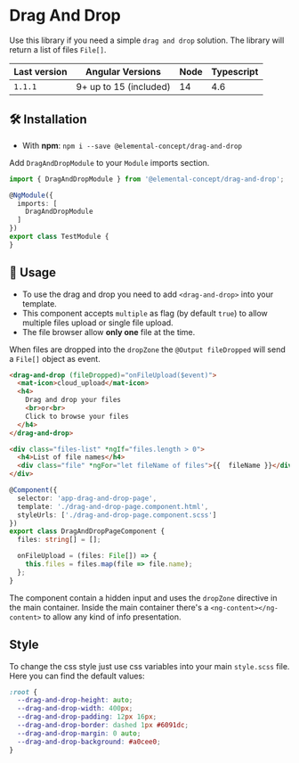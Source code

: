 # Drag And Drop

Use this library if you need a simple `drag and drop` solution. The library will return a list of files `File[]`.

| Last version | Angular Versions       | Node | Typescript |
|--------------| ---------------------- | ---- | ---------- |
| `1.1.1`      | 9+ up to 15 (included) | 14   | 4.6        |

## 🛠 Installation

- With **npm**: `npm i --save @elemental-concept/drag-and-drop`

Add `DragAndDropModule` to your `Module` imports section.

```typescript
import { DragAndDropModule } from '@elemental-concept/drag-and-drop';

@NgModule({
  imports: [
    DragAndDropModule
  ]
})
export class TestModule {
}
```

## 📖 Usage

- To use the drag and drop you need to add `<drag-and-drop>` into your template.
- This component accepts `multiple` as flag (by default `true`) to allow multiple files upload or single file upload.
- The file browser allow **only one** file at the time.

When files are dropped into the `dropZone` the `@Output fileDropped` will send a `File[]` object as event.

```html
<drag-and-drop (fileDropped)="onFileUpload($event)">
  <mat-icon>cloud_upload</mat-icon>
  <h4>
    Drag and drop your files
    <br>or<br>
    Click to browse your files
  </h4>
</drag-and-drop>

<div class="files-list" *ngIf="files.length > 0">
  <h4>List of file names</h4>
  <div class="file" *ngFor="let fileName of files">{{  fileName }}</div>
</div>
```

```typescript
@Component({
  selector: 'app-drag-and-drop-page',
  template: './drag-and-drop-page.component.html',
  styleUrls: ['./drag-and-drop-page.component.scss']
})
export class DragAndDropPageComponent {
  files: string[] = [];

  onFileUpload = (files: File[]) => {
    this.files = files.map(file => file.name);
  };
}
```

The component contain a hidden input and uses the `dropZone` directive in the main container.
Inside the main container there's a `<ng-content></ng-content>` to allow any kind of info presentation.

## Style

To change the css style just use css variables into your main `style.scss` file.
Here you can find the default values:

```scss
:root {
  --drag-and-drop-height: auto;
  --drag-and-drop-width: 400px;
  --drag-and-drop-padding: 12px 16px;
  --drag-and-drop-border: dashed 1px #6091dc;
  --drag-and-drop-margin: 0 auto;
  --drag-and-drop-background: #a0cee0;
}
```
